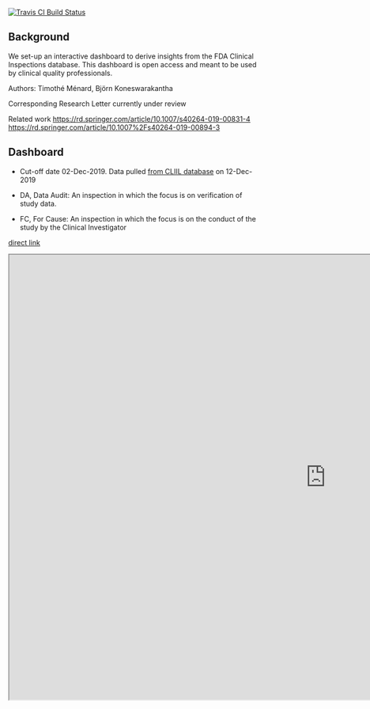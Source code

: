 [![Travis CI Build
Status](https://travis-ci.org/erblast/fda_inspections.svg?branch=master)](https://travis-ci.org/erblast/fda_inspections)


<style>
  .main-container {
    max-width: 1920px !important;
  }
</style>

## Background

We set-up an interactive dashboard to derive insights from the FDA Clinical Inspections database. This dashboard is open access and meant to be used by clinical quality professionals.  

Authors: Timothé Ménard, Björn Koneswarakantha

Corresponding Research Letter currently under review

Related work
https://rd.springer.com/article/10.1007/s40264-019-00831-4
https://rd.springer.com/article/10.1007%2Fs40264-019-00894-3

## Dashboard

- Cut-off date 02-Dec-2019. Data pulled [from CLIIL database](https://www.accessdata.fda.gov/scripts/cder/CLIIL/index.cfm) on 12-Dec-2019

- DA, Data Audit: An inspection in which the focus is on verification of study data.

- FC,  For Cause: An inspection in which the focus is on the conduct of the study by the Clinical Investigator

[direct link](https://public.tableau.com/views/dashboard_15762479003310/Dashboard2?:embed=y&:display_count=n&:origin=viz_share_link)


<iframe src="https://public.tableau.com/views/dashboard_15762479003310/Dashboard2?:display_count=y&:origin=viz_share_link?:embed=yes&:display_count=yes&:showVizHome=no" width = '1280' height = '900'></iframe>

